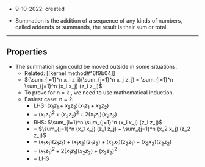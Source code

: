 - 9-10-2022: created

- Summation is the addition of a sequence of any kinds of numbers, called addends or summands, the result is their sum or total.

---
## Properties

- The summation sign could be moved outside in some situations.
	- Related: [[kernel method#^6f9b04]]
	- $(\sum_{i=1}^n x_i z_i)(\sum_{j=1}^n x_j z_j) = \sum_{i=1}^n \sum_{j=1}^n (x_i x_j) (z_i z_j)$
	- To prove for n = k , we need to use mathematical induction.
	- Easiest case: n = 2:
		- LHS: $(x_1z_1 + x_2z_2)(x_1 z_1 + x_2 z_2)$
		- = $(x_1z_1)^2 + (x_2z_2)^2 + 2(x_1z_1)(x_2z_2)$
		- RHS: $\sum_{i=1}^n \sum_{j=1}^n (x_i x_j) (z_i z_j)$
		- = $\sum_{j=1}^n (x_1 x_j) (z_1 z_j) + \sum_{j=1}^n (x_2 x_j) (z_2 z_j)$
		- = $(x_1 x_1) (z_1 z_1) + (x_1 x_2) (z_1 z_2) + (x_2 x_1) (z_2 z_1) + (x_2 x_2) (z_2 z_2)$
		- = $(x_1z_1)^2 + 2(x_1z_1)(x_2z_2) + (x_2z_2)^2$
		- = LHS